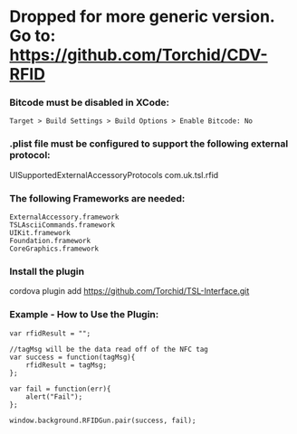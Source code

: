 # Dropped for more generic version.  Go to: https://github.com/Torchid/CDV-RFID

### Bitcode must be disabled in XCode:

	Target > Build Settings > Build Options > Enable Bitcode: No

### .plist file must be configured to support the following external protocol:

<key>UISupportedExternalAccessoryProtocols</key>
	<array>
		<string>com.uk.tsl.rfid</string>
	</array>

### The following Frameworks are needed:

	ExternalAccessory.framework
	TSLAsciiCommands.framework
	UIKit.framework
	Foundation.framework
	CoreGraphics.framework

### Install the plugin

cordova plugin add https://github.com/Torchid/TSL-Interface.git

### Example - How to Use the Plugin:

	var rfidResult = "";

	//tagMsg will be the data read off of the NFC tag
	var success = function(tagMsg){
	    rfidResult = tagMsg;
	};

	var fail = function(err){
	    alert("Fail");
	};

	window.background.RFIDGun.pair(success, fail);
